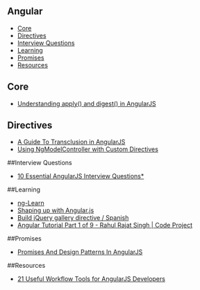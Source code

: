 Angular
---
- [Core](#core)
- [Directives](#directives)
- [Interview Questions](#interview-questions)
- [Learning](#learning)
- [Promises](#promises)
- [Resources](#resources)

## Core
- [Understanding apply() and digest() in AngularJS](https://www.airpair.com/javascript/posts/understanding-apply-and-digest-in-angularjs)

## Directives
- [A Guide To Transclusion in AngularJS](http://teropa.info/blog/2015/06/09/transclusion.html)
- [Using NgModelController with Custom Directives](http://www.chroder.com/2014/02/01/using-ngmodelcontroller-with-custom-directives/)
 
##Interview Questions
- [10 Essential AngularJS Interview Questions*](http://www.toptal.com/angular-js/interview-questions)
 
##Learning
- [ng-Learn](http://ng-learn.org/)
- [Shaping up with Angular.js](http://campus.codeschool.com/courses/shaping-up-with-angular-js/intro)
- [Build jQuery gallery directive / Spanish](http://house1690.blogspot.com/2015/06/crear-una-directiva-angular-con-una.html)
- [Angular Tutorial Part 1 of 9 - Rahul Rajat Singh | Code Project  ](http://www.codeproject.com/Articles/993297/Angular-Tutorial-Part-Introduction-to-Angular-js)

##Promises
- [Promises And Design Patterns In AngularJS](http://blog.xebia.com/2014/02/23/promises-and-design-patterns-in-angularjs/)

##Resources
- [21 Useful Workflow Tools for AngularJS Developers](http://codecondo.com/useful-workflow-tools-for-angularjs-developers/)
